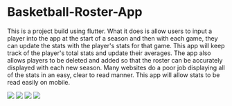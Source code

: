 # Basketball-Roster-App


This is a project build using flutter. What it does is allow users to input a player into the app at the start of a season and then with each game, they can update the stats with the player's stats for that game. This app will keep track of the player's total stats and update their averages. The app also allows players to be deleted and added so that the roster can be accurately displayed with each new season. Many websites do a poor job displaying all of the stats in an easy, clear to read manner. This app will allow stats to be read easily on mobile. 

<picture>
<img src = "./assets/EditStatsDialog.png">
<img src = "./assets/HomeScreen.png">
<img src = "./assets/PlayViewStatsScreen.png">
<img src = "./assets/PopupMenu.png">
</picture>